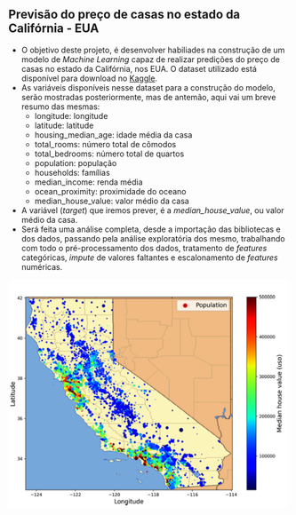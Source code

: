 ## Previsão do preço de casas no estado da Califórnia - EUA

- O objetivo deste projeto, é desenvolver habiliades na construção de um modelo de _Machine Learning_ capaz de realizar predições do preço de casas no estado da Califórnia, nos EUA. O dataset utilizado está disponível para download no [Kaggle](https://www.kaggle.com/). 
- As variáveis disponíveis nesse dataset para a construção do modelo, serão mostradas posteriormente, mas de antemão, aqui vai um breve resumo das mesmas:
    - longitude: longitude
    - latitude: latitude 
    - housing_median_age: idade média da casa
    - total_rooms: número total de cômodos
    - total_bedrooms: número total de quartos
    - population: população
    - households: famílias
    - median_income: renda média
    - ocean_proximity: proximidade do oceano
    - median_house_value: valor médio da casa
- A variável (_target_) que iremos prever, é a _median_house_value_, ou valor médio da casa.
- Será feita uma análise completa, desde a importação das bibliotecas e dos dados, passando pela análise exploratória dos mesmo, trabalhando com todo o pré-processamento dos dados, tratamento de _features_ categóricas, _impute_ de valores faltantes e escalonamento de _features_ numéricas.

<img src='cali.png'>